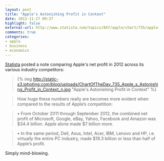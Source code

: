 ```yaml
---
layout: post
title: "Apple's Astonishing Profit in Context"
date: 2012-11-27 09:27
highlight: false
external-url: http://www.statista.com/topics/847/apple/chart/735/apple-s-astonishing-profit-in-context/
comments: true
categories: 
- apple
- business
- economics
---
```


[Statista][source] posted a note comparing Apple's net profit in 2012 across its various industry competitors:

> {% img http://static-s3.iphoting.com/blog/uploads/ChartOfTheDay_735_Apple_s_Astonishing_Profit_in_Context_n.jpg "Apple's Astonishing Profit in Context" %}

> How huge these numbers really are becomes more evident when compared to the results of Apple’s competition: 

> • From October 2011 through September 2012, the combined net profit of Microsoft, Google, eBay, Yahoo, Facebook and Amazon was $34.4 billion. Apple alone made $7 billion more.

> • In the same period, Dell, Asus, Intel, Acer, IBM, Lenovo and HP, i.e. virtually the entire PC industry, made $19.3 billion or less than half of Apple’s profit. 

Simply mind-blowing.

[source]: http://www.statista.com/topics/847/apple/chart/735/apple-s-astonishing-profit-in-context/
